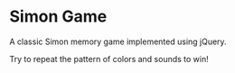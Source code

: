 # Simon Game

A classic Simon memory game implemented using jQuery.

Try to repeat the pattern of colors and sounds to win!
